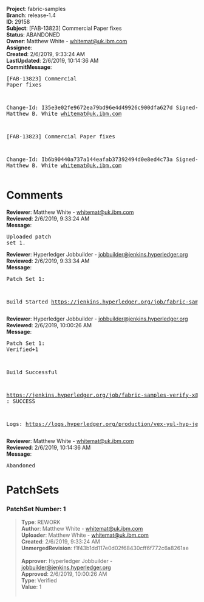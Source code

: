 <strong>Project</strong>: fabric-samples<br><strong>Branch</strong>: release-1.4<br><strong>ID</strong>: 29158<br><strong>Subject</strong>: [FAB-13823] Commercial Paper fixes<br><strong>Status</strong>: ABANDONED<br><strong>Owner</strong>: Matthew White - whitemat@uk.ibm.com<br><strong>Assignee</strong>:<br><strong>Created</strong>: 2/6/2019, 9:33:24 AM<br><strong>LastUpdated</strong>: 2/6/2019, 10:14:36 AM<br><strong>CommitMessage</strong>:<br><pre>[FAB-13823] Commercial Paper fixes

Change-Id: I35e3e02fe9672ea79bd96e4d49926c900dfa627d
Signed-off-by: Matthew B. White <whitemat@uk.ibm.com>

[FAB-13823] Commercial Paper fixes

Change-Id: Ib6b90440a737a144eafab37392494d0e8ed4c73a
Signed-off-by: Matthew B. White <whitemat@uk.ibm.com>
</pre><h1>Comments</h1><strong>Reviewer</strong>: Matthew White - whitemat@uk.ibm.com<br><strong>Reviewed</strong>: 2/6/2019, 9:33:24 AM<br><strong>Message</strong>: <pre>Uploaded patch set 1.</pre><strong>Reviewer</strong>: Hyperledger Jobbuilder - jobbuilder@jenkins.hyperledger.org<br><strong>Reviewed</strong>: 2/6/2019, 9:33:34 AM<br><strong>Message</strong>: <pre>Patch Set 1:

Build Started https://jenkins.hyperledger.org/job/fabric-samples-verify-x86_64/30/</pre><strong>Reviewer</strong>: Hyperledger Jobbuilder - jobbuilder@jenkins.hyperledger.org<br><strong>Reviewed</strong>: 2/6/2019, 10:00:26 AM<br><strong>Message</strong>: <pre>Patch Set 1: Verified+1

Build Successful 

https://jenkins.hyperledger.org/job/fabric-samples-verify-x86_64/30/ : SUCCESS

Logs: https://logs.hyperledger.org/production/vex-yul-hyp-jenkins-3/fabric-samples-verify-x86_64/30</pre><strong>Reviewer</strong>: Matthew White - whitemat@uk.ibm.com<br><strong>Reviewed</strong>: 2/6/2019, 10:14:36 AM<br><strong>Message</strong>: <pre>Abandoned</pre><h1>PatchSets</h1><h3>PatchSet Number: 1</h3><blockquote><strong>Type</strong>: REWORK<br><strong>Author</strong>: Matthew White - whitemat@uk.ibm.com<br><strong>Uploader</strong>: Matthew White - whitemat@uk.ibm.com<br><strong>Created</strong>: 2/6/2019, 9:33:24 AM<br><strong>UnmergedRevision</strong>: f1f43b1dd117e0d02f68430cff6f772c6a8261ae<br><br><strong>Approver</strong>: Hyperledger Jobbuilder - jobbuilder@jenkins.hyperledger.org<br><strong>Approved</strong>: 2/6/2019, 10:00:26 AM<br><strong>Type</strong>: Verified<br><strong>Value</strong>: 1<br><br></blockquote>